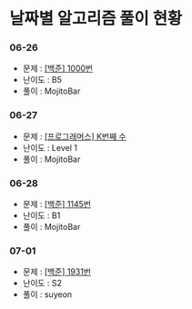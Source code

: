 # 날짜별 알고리즘 풀이 현황
### 06-26
- 문제 : [[백준] 1000번](https://www.acmicpc.net/problem/1000)
- 난이도 : B5
- 풀이 : MojitoBar

### 06-27
- 문제 : [[프로그래머스] K번째 수](https://programmers.co.kr/learn/courses/30/lessons/42748)
- 난이도 : Level 1
- 풀이 : MojitoBar

### 06-28
- 문제 : [[백준] 1145번](https://www.acmicpc.net/problem/1145)
- 난이도 : B1
- 풀이 : MojitoBar

### 07-01
- 문제 : [[백준] 1931번](https://www.acmicpc.net/problem/1931)
- 난이도 : S2
- 풀이 : suyeon
